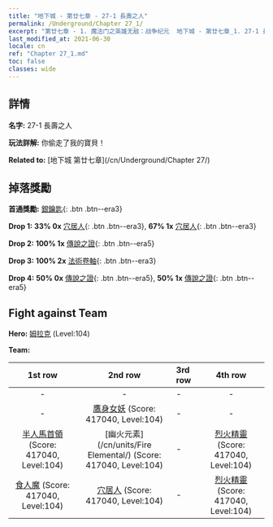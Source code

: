 ```yaml
---
title: "地下城 - 第廿七章 - 27-1 長壽之人"
permalink: /Underground/Chapter 27_1/
excerpt: "第廿七章 - 1. 魔法门之英雄无敌：战争纪元  地下城 - 第廿七章_1. 27-1 長壽之人"
last_modified_at: 2021-06-30
locale: cn
ref: "Chapter 27_1.md"
toc: false
classes: wide
---
```


## 詳情

 **名字:** 27-1 長壽之人

 **玩法詳解:**       你偷走了我的寶貝！

 **Related to:** [地下城 第廿七章](/cn/Underground/Chapter 27/)

## 掉落獎勵

 **首通獎勵:** [銀鑰匙](/cn/Items/con_693/){: .btn .btn--era3}

 **Drop 1:** **33% 0x** [穴居人](/cn/Items/unt_244/){: .btn .btn--era3}, **67% 1x** [穴居人](/cn/Items/unt_244/){: .btn .btn--era3}

 **Drop 2:** **100% 1x** [傳說之證](/cn/Items/mat_102/){: .btn .btn--era5}

 **Drop 3:** **100% 2x** [法術卷軸](/cn/Items/con_694/){: .btn .btn--era3}

 **Drop 4:** **50% 0x** [傳說之證](/cn/Items/mat_95/){: .btn .btn--era5}, **50% 1x** [傳說之證](/cn/Items/mat_95/){: .btn .btn--era5}


## Fight against Team
 **Hero:** [姆拉克](/cn/heroes/Mullich/) (Level:104)

 **Team:**


  | 1st row | 2nd row | 3rd row | 4th row |
  |:----:|:----:|:----|:----:|
  | - | - | - | - |
  | - | [鷹身女妖](/cn/units/Harpy/) (Score: 417040, Level:104)  | - | - |
  | [半人馬首領](/cn/units/Centaur/) (Score: 417040, Level:104)  | [幽火元素](/cn/units/Fire Elemental/) (Score: 417040, Level:104)  | - | [烈火精靈](/cn/units/Efreeti/) (Score: 417040, Level:104)  |
  | [食人魔](/cn/units/Ogre/) (Score: 417040, Level:104)  | [穴居人](/cn/units/Troglodyte/) (Score: 417040, Level:104)  | - | [烈火精靈](/cn/units/Efreeti/) (Score: 417040, Level:104)  |


